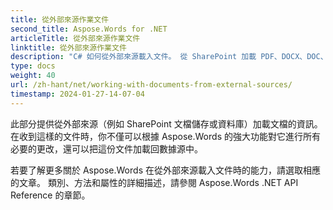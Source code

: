 ```yaml
---
title: 從外部來源作業文件
second_title: Aspose.Words for .NET
articleTitle: 從外部來源作業文件
linktitle: 從外部來源作業文件
description: "C# 如何從外部來源載入文件。 從 SharePoint 加載 PDF、DOCX、DOC、RTF、ODT、EPUB、HTML 和其他檔案，以便使用 C# 進行進一步處理。"
type: docs
weight: 40
url: /zh-hant/net/working-with-documents-from-external-sources/
timestamp: 2024-01-27-14-07-04
---
```


此部分提供從外部來源（例如 SharePoint 文檔儲存或資料庫）加載文檔的資訊。 在收到這樣的文件時，你不僅可以根據 Aspose.Words 的強大功能對它進行所有必要的更改，還可以把這份文件加載回數據源中。

若要了解更多關於 Aspose.Words 在從外部來源載入文件時的能力，請選取相應的文章。 類別、方法和屬性的詳細描述，請參閱 Aspose.Words .NET API Reference 的章節。
